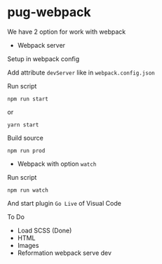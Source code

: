 # pug-webpack

We have 2 option for work with webpack

- Webpack server

Setup in webpack config

Add attribute `devServer` like in `webpack.config.json`

Run script

```
npm run start
```

or

```
yarn start
```

Build source

```
npm run prod
```

- Webpack with option `watch`

Run script

```
npm run watch
```

And start plugin `Go Live` of Visual Code

To Do

- Load SCSS (Done)
- HTML
- Images
- Reformation webpack serve dev
